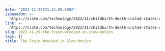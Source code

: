 ```yaml
---
date: '2023-11-29T21:33:00.000Z'
isBasedOn: >-
  https://slate.com/technology/2023/11/childbirth-death-united-states-advanced-maternal-age.html?utm_source=pocket-newtab-en-us
link: >-
  https://slate.com/technology/2023/11/childbirth-death-united-states-advanced-maternal-age.html?utm_source=pocket-newtab-en-us
slug: 2023-11-29-the-train-wrecked-in-slow-motion
tags: []
title: The Train Wrecked in Slow Motion
---
```


